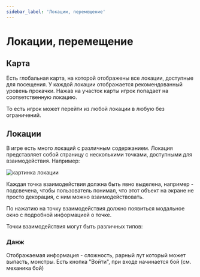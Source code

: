 ```yaml
---
sidebar_label: 'Локации, перемещение'
---
```


# Локации, перемещение

## Карта

Есть глобальная карта, на которой отображены все локации, доступные для посещения. 
У каждой локации отображается рекомендованный уровень прокачки.
Нажав на участок карты игрок попадает на соответственную локацию.

То есть игрок может перейти из любой локации в любую без ограничений.

## Локации

В игре есть много локаций с различным содержанием. 
Локация представляет собой страницу с несколькими точками, доступными для взаимодействия.
Например: 

![картинка локации](/img/location.png)

Каждая точка взаимодействия должна быть явно выделена, например - подсвечена, чтобы пользователь понимал, 
что этот объект на экране не просто декорация, с ним можно взаимодействовать.

По нажатию на точку взаимодействия должно появиться модальное окно с подробной информацией о точке.

Точки взаимодействия могут быть различных типов:

### Данж 

Отображаемая информация - сложность, рарный лут который может выпасть, монстры. 
Есть кнопка "Войти", при входе начинается бой (см. механика бой)